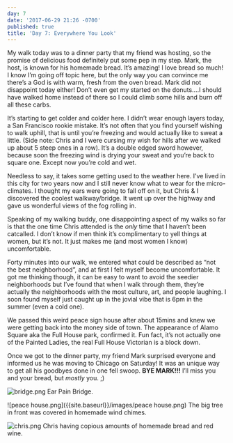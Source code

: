 ```yaml
---
day: 7
date: '2017-06-29 21:26 -0700'
published: true
title: 'Day 7: Everywhere You Look'
---
```

My walk today was to a dinner party that my friend was hosting, so the promise of delicious food definitely put some pep in my step. Mark, the host, is known for his homemade bread. It’s amazing! I love bread so much! I know I’m going off topic here, but the only way you can convince me there’s a God is with warm, fresh from the oven bread. Mark did not disappoint today either! Don’t even get my started on the donuts….I should have walked home instead of there so I could climb some hills and burn off all these carbs.

It’s starting to get colder and colder here. I didn’t wear enough layers today, a San Francisco rookie mistake. It’s not often that you find yourself wishing to walk uphill, that is until you’re freezing and would actually like to sweat a little. (Side note: Chris and I were cursing my wish for hills after we walked up about 5 steep ones in a row). It’s a double edged sword however, because soon the freezing wind is drying your sweat and you’re back to square one. Except now you’re cold and wet. 

Needless to say, it takes some getting used to the weather here. I’ve lived in this city for two years now and I still never know what to wear for the micro-climates. I thought my ears were going to fall off on it, but Chris & I discovered the coolest walkway/bridge. It went up over the highway and gave us wonderful views of the fog rolling in. 

Speaking of my walking buddy, one disappointing aspect of my walks so far is that the one time Chris attended is the _only_ time that I haven’t been catcalled. I don’t know if men think it’s complimentary to yell things at women, but it’s not. It just makes me (and most women I know) uncomfortable. 

Forty minutes into our walk, we entered what could be described as “not the best neighborhood”, and at first I felt myself become uncomfortable. It got me thinking though, it can be easy to want to avoid the seedier neighborhoods but I’ve found that when I walk through them, they’re actually the neighborhoods with the most culture, art, and people laughing. I soon found myself just caught up in the jovial vibe that is 6pm in the summer (even a cold one).  

We passed this weird peace sign house after about 15mins and knew we were getting back into the money side of town. The appearance of Alamo Square aka the Full House park, confirmed it. Fun fact, it’s not actually one of the Painted Ladies, the real Full House Victorian is a block down. 

Once we got to the dinner party, my friend Mark surprised everyone and informed us he was moving to Chicago on Saturday! It was an unique way to get all his goodbyes done in one fell swoop. **BYE MARK!!!** I’ll miss you and your bread, but _mostly_ you. ;)

![bridge.png]({{site.baseurl}}/images/bridge.png)
Ear Pain Bridge.


![peace house.png]({{site.baseurl}}/images/peace house.png)
The big tree in front was covered in homemade wind chimes.

![chris.png]({{site.baseurl}}/images/chris.png)
Chris having copious amounts of homemade bread and red wine.
